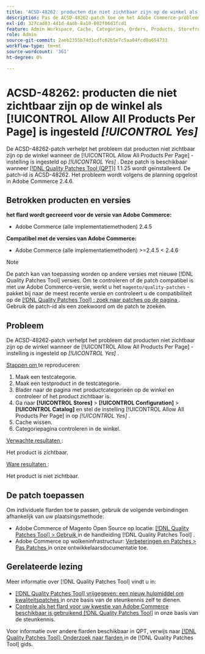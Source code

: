 ```yaml
---
title: 'ACSD-48262: producten die niet zichtbaar zijn op de winkel als [!UICONTROL Allow All Products Per Page] is ingesteld [!UICONTROL Yes]'
description: Pas de ACSD-48262-patch toe om het Adobe Commerce-probleem op te lossen, waarbij producten niet zichtbaar zijn op de winkel wanneer de [!UICONTROL Allow All Products Per Page] -instelling is ingesteld op [!UICONTROL Yes] .
exl-id: 327cad03-441d-4adb-8a10-802f06d3fcd1
feature: Admin Workspace, Cache, Categories, Orders, Products, Storefront
role: Admin
source-git-commit: 2aeb2355b74d1cdfc62b5e7c5aa04fcd0a654733
workflow-type: tm+mt
source-wordcount: '361'
ht-degree: 0%

---
```


# ACSD-48262: producten die niet zichtbaar zijn op de winkel als [!UICONTROL Allow All Products Per Page] is ingesteld *[!UICONTROL Yes]*

De ACSD-48262-patch verhelpt het probleem dat producten niet zichtbaar zijn op de winkel wanneer de [!UICONTROL Allow All Products Per Page] -instelling is ingesteld op *[!UICONTROL Yes]* . Deze patch is beschikbaar wanneer [[!DNL Quality Patches Tool (QPT)]](/help/announcements/adobe-commerce-announcements/magento-quality-patches-released-new-tool-to-self-serve-quality-patches.md) 1.1.25 wordt geïnstalleerd. De patch-id is ACSD-48262. Het probleem wordt volgens de planning opgelost in Adobe Commerce 2.4.6.

## Betrokken producten en versies

**het flard wordt gecreeerd voor de versie van Adobe Commerce:**

* Adobe Commerce (alle implementatiemethoden) 2.4.5

**Compatibel met de versies van Adobe Commerce:**

* Adobe Commerce (alle implementatiemethoden) >=2.4.5 &lt; 2.4.6

>[!NOTE]
>
>De patch kan van toepassing worden op andere versies met nieuwe [!DNL Quality Patches Tool] versies. Om te controleren of de patch compatibel is met uw Adobe Commerce-versie, werkt u het `magento/quality-patches` -pakket bij naar de meest recente versie en controleert u de compatibiliteit op de [[!DNL Quality Patches Tool] : zoek naar patches op de pagina ](https://experienceleague.adobe.com/tools/commerce-quality-patches/index.html) . Gebruik de patch-id als een zoekwoord om de patch te zoeken.

## Probleem

De ACSD-48262-patch verhelpt het probleem dat producten niet zichtbaar zijn op de winkel wanneer de [!UICONTROL Allow All Products Per Page] -instelling is ingesteld op *[!UICONTROL Yes]* .

<u> Stappen om </u> te reproduceren:

1. Maak een testcategorie.
1. Maak een testproduct in de testcategorie.
1. Blader naar de pagina met productcategorieën op de winkel en controleer of het product zichtbaar is.
1. Ga naar **[!UICONTROL Stores]** > **[!UICONTROL Configuration]** > **[!UICONTROL Catalog]** en stel de instelling [!UICONTROL Allow All Products Per Page] in op *[!UICONTROL Yes]* .
1. Cache wissen.
1. Categoriepagina controleren in de winkel.

<u> Verwachte resultaten </u>:

Het product is zichtbaar.

<u> Ware resultaten </u>:

Het product is niet zichtbaar.

## De patch toepassen

Om individuele flarden toe te passen, gebruik de volgende verbindingen afhankelijk van uw plaatsingsmethode:

* Adobe Commerce of Magento Open Source op locatie: [[!DNL Quality Patches Tool]  > Gebruik ](https://experienceleague.adobe.com/docs/commerce-operations/tools/quality-patches-tool/usage.html) in de handleiding [!DNL Quality Patches Tool] .
* Adobe Commerce op wolkeninfrastructuur: [ Verbeteringen en Patches > Pas Patches ](https://experienceleague.adobe.com/en/docs/commerce-cloud-service/user-guide/develop/upgrade/apply-patches) in onze ontwikkelaarsdocumentatie toe.


## Gerelateerde lezing

Meer informatie over [!DNL Quality Patches Tool] vindt u in:

* [[!DNL Quality Patches Tool]  vrijgegeven: een nieuw hulpmiddel om kwaliteitspatches ](/help/announcements/adobe-commerce-announcements/magento-quality-patches-released-new-tool-to-self-serve-quality-patches.md) in onze basis van de steunkennis zelf te dienen.
* [ Controle als het flard voor uw kwestie van Adobe Commerce beschikbaar is gebruikend  [!DNL Quality Patches Tool]](/help/support-tools/patches-available-in-qpt-tool/check-patch-for-magento-issue-with-magento-quality-patches.md) in onze basis van de steunkennis.

Voor informatie over andere flarden beschikbaar in QPT, verwijs naar [[!DNL Quality Patches Tool]: Onderzoek naar flarden ](https://experienceleague.adobe.com/tools/commerce-quality-patches/index.html) in de [!DNL Quality Patches Tool] gids.
